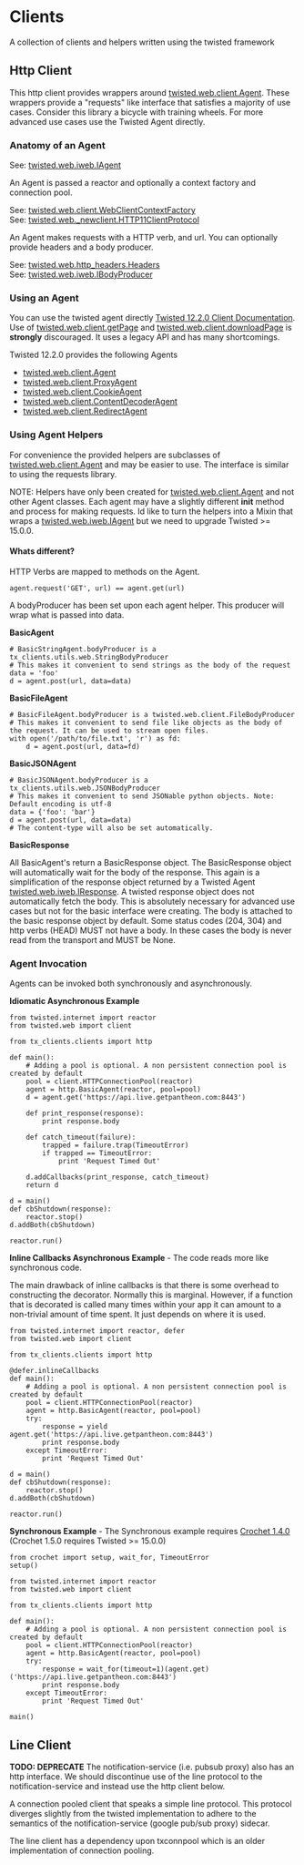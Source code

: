 # Clients
A collection of clients and helpers written using the twisted framework

## Http Client
This http client provides wrappers around [twisted.web.client.Agent][]. These wrappers provide a "requests" like interface that satisfies a majority of use cases. Consider this library a bicycle with training wheels. For more advanced use cases use the Twisted Agent directly.

### Anatomy of an Agent
See: [twisted.web.iweb.IAgent][]  

An Agent is passed a reactor and optionally a context factory and connection pool. 

See: [twisted.web.client.WebClientContextFactory][]  
See: [twisted.web._newclient.HTTP11ClientProtocol][] 

An Agent makes requests with a HTTP verb, and url. You can optionally provide headers and a body producer. 

See: [twisted.web.http_headers.Headers][]  
See: [twisted.web.iweb.IBodyProducer][] 

### Using an Agent
You can use the twisted agent directly [Twisted 12.2.0 Client Documentation][].
Use of [twisted.web.client.getPage][] and [twisted.web.client.downloadPage][] is __strongly__ discouraged. It uses a legacy API and has many shortcomings.

Twisted 12.2.0 provides the following Agents

* [twisted.web.client.Agent][]
* [twisted.web.client.ProxyAgent][]
* [twisted.web.client.CookieAgent][]
* [twisted.web.client.ContentDecoderAgent][]
* [twisted.web.client.RedirectAgent][]

### Using Agent Helpers
For convenience the provided helpers are subclasses of [twisted.web.client.Agent][] and may be easier to use. The interface is similar to using the requests library.

NOTE: Helpers have only been created for [twisted.web.client.Agent][] and not other Agent classes. Each agent may have a slightly different __init__ method and process for making requests. Id like to turn the helpers into a Mixin that wraps a [twisted.web.iweb.IAgent][] but we need to upgrade Twisted >= 15.0.0.

#### Whats different?
HTTP Verbs are mapped to methods on the Agent.

    agent.request('GET', url) == agent.get(url)

A bodyProducer has been set upon each agent helper. This producer will wrap what is passed into data.

__BasicAgent__

    # BasicStringAgent.bodyProducer is a tx_clients.utils.web.StringBodyProducer
    # This makes it convenient to send strings as the body of the request
    data = 'foo'
    d = agent.post(url, data=data)

__BasicFileAgent__

    # BasicFileAgent.bodyProducer is a twisted.web.client.FileBodyProducer
    # This makes it convenient to send file like objects as the body of the request. It can be used to stream open files.
    with open('/path/to/file.txt', 'r') as fd:
        d = agent.post(url, data=fd)

__BasicJSONAgent__

    # BasicJSONAgent.bodyProducer is a tx_clients.utils.web.JSONBodyProducer
    # This makes it convenient to send JSONable python objects. Note: Default encoding is utf-8
    data = {'foo': 'bar'}
    d = agent.post(url, data=data)
    # The content-type will also be set automatically.

__BasicResponse__

All BasicAgent's return a BasicResponse object. The BasicResponse object will automatically wait for the body of the response. This again is a simplification of the response object returned by a Twisted Agent [twisted.web.iweb.IResponse][]. A twisted response object does not automatically fetch the body. This is absolutely necessary for advanced use cases but not for the basic interface were creating. The body is attached to the basic response object by default. Some status codes (204, 304) and http verbs (HEAD) MUST not have a body. In these cases the body is never read from the transport and MUST be None.

### Agent Invocation
Agents can be invoked both synchronously and asynchronously.

__Idiomatic Asynchronous Example__

    from twisted.internet import reactor
    from twisted.web import client

    from tx_clients.clients import http

    def main():
        # Adding a pool is optional. A non persistent connection pool is created by default
        pool = client.HTTPConnectionPool(reactor)
        agent = http.BasicAgent(reactor, pool=pool)
        d = agent.get('https://api.live.getpantheon.com:8443')

        def print_response(response):
            print response.body

        def catch_timeout(failure):
            trapped = failure.trap(TimeoutError)
            if trapped == TimeoutError:
                print 'Request Timed Out'

        d.addCallbacks(print_response, catch_timeout)
        return d

    d = main()
    def cbShutdown(response):
        reactor.stop()
    d.addBoth(cbShutdown)

    reactor.run()

__Inline Callbacks Asynchronous Example__ - The code reads more like synchronous code.

The main drawback of inline callbacks is that there is some overhead to constructing the decorator. Normally this is marginal. However, if a function that is decorated is called many times within your app it can amount to a non-trivial amount of time spent. It just depends on where it is used.

    from twisted.internet import reactor, defer
    from twisted.web import client

    from tx_clients.clients import http

    @defer.inlineCallbacks
    def main():
        # Adding a pool is optional. A non persistent connection pool is created by default
        pool = client.HTTPConnectionPool(reactor)
        agent = http.BasicAgent(reactor, pool=pool)
        try:
            response = yield agent.get('https://api.live.getpantheon.com:8443')
            print response.body
        except TimeoutError:
            print 'Request Timed Out'

    d = main()
    def cbShutdown(response):
        reactor.stop()
    d.addBoth(cbShutdown)

    reactor.run()

__Synchronous Example__ - The Synchronous example requires [Crochet 1.4.0][] (Crochet 1.5.0 requires Twisted >= 15.0.0)
    
    from crochet import setup, wait_for, TimeoutError
    setup()

    from twisted.internet import reactor
    from twisted.web import client

    from tx_clients.clients import http

    def main():
        # Adding a pool is optional. A non persistent connection pool is created by default
        pool = client.HTTPConnectionPool(reactor)
        agent = http.BasicAgent(reactor, pool=pool)
        try:
            response = wait_for(timeout=1)(agent.get)('https://api.live.getpantheon.com:8443')
            print response.body
        except TimeoutError:
            print 'Request Timed Out'
    
    main()

## Line Client
__TODO: DEPRECATE__ The notification-service (i.e. pubsub proxy) also has an http interface. We should discontinue use of the line protocol to the notification-service and instead use the http client below.

A connection pooled client that speaks a simple line protocol. This protocol diverges slightly from the twisted implementation
to adhere to the semantics of the notification-service (google pub/sub proxy) sidecar.

The line client has a dependency upon txconnpool which is an older implementation of connection pooling.


[twisted.web.iweb.IResponse]: https://github.com/twisted/twisted/blob/twisted-12.2.0/twisted/web/iweb.py#L466
[twisted.web.client.Agent]: https://github.com/twisted/twisted/blob/twisted-12.2.0/twisted/web/client.py#L1096
[twisted.web.client.ProxyAgent]: https://github.com/twisted/twisted/blob/twisted-12.2.0/twisted/web/client.py#L1211
[twisted.web.client.CookieAgent]: https://github.com/twisted/twisted/blob/twisted-12.2.0/twisted/web/client.py#L1325
[twisted.web.client.ContentDecoderAgent]: https://github.com/twisted/twisted/blob/twisted-12.2.0/twisted/web/client.py#L1463
[twisted.web.client.RedirectAgent]: https://github.com/twisted/twisted/blob/twisted-12.2.0/twisted/web/client.py#L1526
[twisted.web._newclient.HTTP11ClientProtocol]: https://github.com/twisted/twisted/blob/twisted-12.2.0/twisted/web/_newclient.py#L1190
[twisted.web.iweb.IAgent]: https://github.com/twisted/twisted/blob/twisted-16.2.0/twisted/web/iweb.py#L633
[Twisted 12.2.0 Client Documentation]: https://twistedmatrix.com/documents/12.2.0/web/howto/client.html
[twisted.web.iweb.IBodyProducer]: https://github.com/twisted/twisted/blob/twisted-12.2.0/twisted/web/iweb.py#L633
[twisted.web.client.WebClientContextFactory]: https://github.com/twisted/twisted/blob/twisted-12.2.0/twisted/web/client.py#L664
[twisted.web.client.getPage]: https://github.com/twisted/twisted/blob/twisted-12.2.0/twisted/web/client.py#L611
[twisted.web.client.downloadPage]: https://github.com/twisted/twisted/blob/twisted-12.2.0/twisted/web/client.py#L627
[Crochet 1.4.0]: https://github.com/itamarst/crochet/tree/1.4.0
[twisted.web.http_headers.Headers]: https://github.com/twisted/twisted/blob/twisted-12.3.0/twisted/web/http_headers.py#L105
